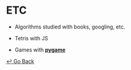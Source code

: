 # ETC

- Algorithms studied with books, googling, etc.

- Tetris with JS

- Games with **[pygame](https://www.pygame.org)**

[↩️ Go Back](https://github.com/lisy0123/Study)

